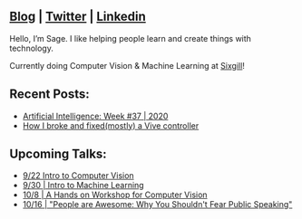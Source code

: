 ## [Blog](https://medium.com/@sagecodes) | [Twitter](https://twitter.com/sagecodes) | [Linkedin](https://www.linkedin.com/in/sageelliott/)

Hello, I’m Sage. I like helping people learn and create things with technology.

Currently doing Computer Vision & Machine Learning at [Sixgill](https://www.sixgill.com/)!


## Recent Posts:
- [Artificial Intelligence: Week #37 | 2020](https://medium.com/sixgill/artificial-intelligence-week-37-2020-46a4a91b1d8)
- [How I broke and fixed(mostly) a Vive controller](https://medium.com/@sagecodes/how-i-broke-and-fixed-mostly-a-vive-controller-46ec172019da)

## Upcoming Talks:

- [9/22 Intro to Computer Vision](https://www.eventbrite.com/e/introduction-to-computer-vision-live-online-tickets-120050733977)
- [9/30 | Intro to Machine Learning](https://www.eventbrite.com/e/introduction-to-computer-vision-live-online-tickets-120050733977https://www.eventbrite.com/e/introduction-to-machine-learning-tickets-120058001715)
- [10/8 | A Hands on Workshop for Computer Vision](https://learn.xnextcon.com/event/eventdetails/W200100810)
- [10/16 | "People are Awesome: Why You Shouldn't Fear Public Speaking"](https://lu.ma/sage-elliott-1016)

